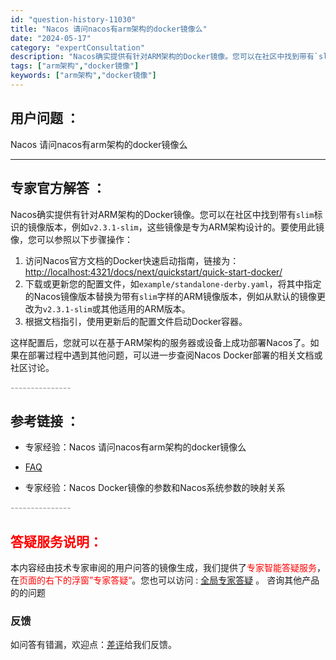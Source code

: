 ```yaml
---
id: "question-history-11030"
title: "Nacos 请问nacos有arm架构的docker镜像么"
date: "2024-05-17"
category: "expertConsultation"
description: "Nacos确实提供有针对ARM架构的Docker镜像。您可以在社区中找到带有`slim`标识的镜像版本，例如`v2.3.1-slim`，这些镜像是专为ARM架构设计的。要使用此镜像，您可以参照以下步骤操作：1. 访问Nacos官方文档的Docker快速启动指南，链接为：[http://localho"
tags: ["arm架构","docker镜像"]
keywords: ["arm架构","docker镜像"]
---
```


## 用户问题 ： 
 Nacos 请问nacos有arm架构的docker镜像么  

---------------
## 专家官方解答 ：

Nacos确实提供有针对ARM架构的Docker镜像。您可以在社区中找到带有`slim`标识的镜像版本，例如`v2.3.1-slim`，这些镜像是专为ARM架构设计的。要使用此镜像，您可以参照以下步骤操作：

1. 访问Nacos官方文档的Docker快速启动指南，链接为：[http://localhost:4321/docs/next/quickstart/quick-start-docker/](http://localhost:4321/docs/next/quickstart/quick-start-docker/)
2. 下载或更新您的配置文件，如`example/standalone-derby.yaml`，将其中指定的Nacos镜像版本替换为带有`slim`字样的ARM镜像版本，例如从默认的镜像更改为`v2.3.1-slim`或其他适用的ARM版本。
3. 根据文档指引，使用更新后的配置文件启动Docker容器。

这样配置后，您就可以在基于ARM架构的服务器或设备上成功部署Nacos了。如果在部署过程中遇到其他问题，可以进一步查阅Nacos Docker部署的相关文档或社区讨论。


<font color="#949494">---------------</font> 


## 参考链接 ：

* 专家经验：Nacos 请问nacos有arm架构的docker镜像么 
 
 * [FAQ](https://nacos.io/docs/latest/guide/user/faq)
 
 * 专家经验：Nacos Docker镜像的参数和Nacos系统参数的映射关系 


 <font color="#949494">---------------</font> 
 


## <font color="#FF0000">答疑服务说明：</font> 

本内容经由技术专家审阅的用户问答的镜像生成，我们提供了<font color="#FF0000">专家智能答疑服务</font>，在<font color="#FF0000">页面的右下的浮窗”专家答疑“</font>。您也可以访问 : [全局专家答疑](https://answer.opensource.alibaba.com/docs/intro) 。 咨询其他产品的的问题

### 反馈
如问答有错漏，欢迎点：[差评](https://ai.nacos.io/user/feedbackByEnhancerGradePOJOID?enhancerGradePOJOId=13719)给我们反馈。
